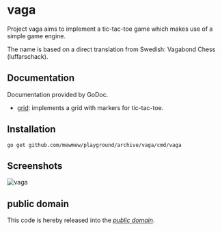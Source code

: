 vaga
====

Project vaga aims to implement a tic-tac-toe game which makes use of a simple
game engine.

The name is based on a direct translation from Swedish: Vagabond Chess
(luffarschack).

Documentation
-------------

Documentation provided by GoDoc.

- [grid][]: implements a grid with markers for tic-tac-toe.

[grid]: http://godoc.org/github.com/mewmew/playground/archive/vaga/grid

Installation
------------

	go get github.com/mewmew/playground/archive/vaga/cmd/vaga

Screenshots
-----------

![vaga](https://raw.githubusercontent.com/mewmew/playground/master/archive/vaga/cmd/vaga/vaga.png)

public domain
-------------

This code is hereby released into the *[public domain][]*.

[public domain]: https://creativecommons.org/publicdomain/zero/1.0/
